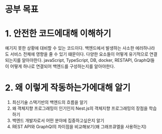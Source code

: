 # 공부 목표

# 1. 안전한 코드에대해 이해하기
예기지 못한 상황에 대비할 수 있는 코드이다. 백엔드에서 발생하는 사소한 에러하나라도 서비스 전체에 영향을 줄 수 있기 떄문이다.
다양한 요소들이 어떻게 유기적으로 연결되는지를 알아야한다.
javaScript, TypeScript, DB, docker, RESTAPI, GraphQl들이 어떻게 하나로 연결되어 백엔드를 구성하는지를 알아야한다.

# 2. 왜 이렇게 작동하는가에대해 알기
1. 최신기술 스택기반의 백엔드의 흐름을 알기
2. 왜 객체지향 프로그래밍이 인기인지  Nest.js의 객체지향 프로그래밍의 장점을 학습하기
3. 백엔드 개발자로서 어떤 분야에 집중하고싶은지 알기
4. REST API와 GraphQl의 차이점을 비교해보기(왜 그래프큐엘을 사용하는지)

